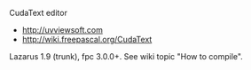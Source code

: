 CudaText editor

* http://uvviewsoft.com
* http://wiki.freepascal.org/CudaText

Lazarus 1.9 (trunk), fpc 3.0.0+.
See wiki topic "How to compile".
